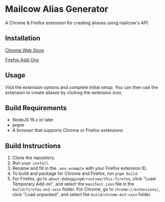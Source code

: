 # Mailcow Alias Generator

A Chrome & Firefox extension for creating aliases using mailcow's API.

## Installation

[Chrome Web Store](https://chrome.google.com/webstore/detail/mailcow-aliases/iodaelineglpblekpapnngdfoohkaedg)

[Firefox Add-Ons](https://addons.mozilla.org/en-US/firefox/addon/mailcow-aliases/)

## Usage

Visit the extension options and complete initial setup. You can then use the extension to create aliases by clicking the extension icon.

## Build Requirements

- NodeJS 16.x or later
- pnpm
- A browser that supports Chrome or Firefox extensions

## Build Instructions

1. Clone the repository.
2. Run `pnpm install`.
3. Rename and fill in the `.env.example` with your Firefox extension ID.
4. To build and package for Chrome and Firefox, run `pnpm build`.
5. For Firefox, go to `about:debugging#/runtime/this-firefox`, click "Load Temporary Add-on", and select the `manifest.json` file in the `build/firefox-mv2-xxxx` folder. For Chrome, go to `chrome://extensions/`, click "Load unpacked", and select the `build/chrome-mv3-xxxx` folder.
